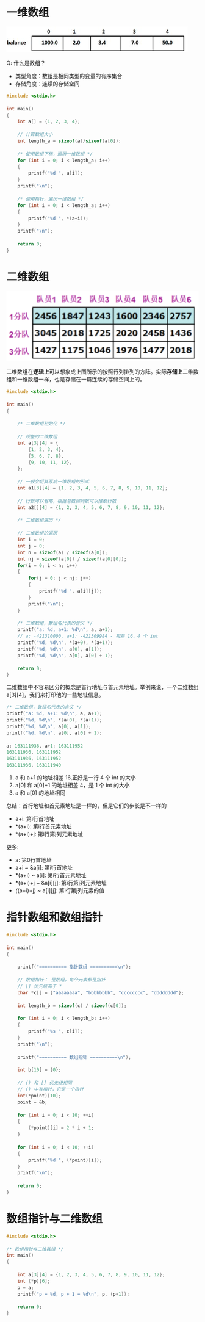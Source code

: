 
# 一维数组

![数组](../images/array01.png)

Q: 什么是数组？

- 类型角度：数组是相同类型的变量的有序集合
- 存储角度：连续的存储空间

```c
#include <stdio.h>

int main()
{
    int a[] = {1, 2, 3, 4};

    // 计算数组大小
    int length_a = sizeof(a)/sizeof(a[0]);

    /* 使用数组下标，遍历一维数组 */
    for (int i = 0; i < length_a; i++)
    {
        printf("%d ", a[i]);
    }
    printf("\n");
    
    /* 使用指针，遍历一维数组 */
    for (int i = 0; i < length_a; i++)
    {
        printf("%d ", *(a+i));
    }
    printf("\n");

    return 0;
}
```

# 二维数组

![二维数组](../images/array02.png)

二维数组在**逻辑上**可以想象成上图所示的按照行列排列的方阵。实际**存储上**二维数组和一维数组一样，也是存储在一篇连续的存储空间上的。

```c
#include <stdio.h>

int main()
{

    /* 二维数组初始化 */

    // 规整的二维数组
    int a[3][4] = {
        {1, 2, 3, 4},
        {5, 6, 7, 8},
        {9, 10, 11, 12},
    };

    // 一般会将其写成一维数组的形式
    int a1[3][4] = {1, 2, 3, 4, 5, 6, 7, 8, 9, 10, 11, 12};

    // 行数可以省略，根据总数和列数可以推断行数
    int a2[][4] = {1, 2, 3, 4, 5, 6, 7, 8, 9, 10, 11, 12};

    /* 二维数组遍历 */

    // 二维数组的遍历
    int i = 0;
    int j = 0;
    int n = sizeof(a) / sizeof(a[0]);
    int nj = sizeof(a[0]) / sizeof(a[0][0]);
    for(i = 0; i < n; i++)
    {
        for(j = 0; j < nj; j++)
        {
            printf("%d ", a[i][j]);
        }
        printf("\n");
    }

    /* 二维数组，数组名代表的含义 */
    printf("a: %d, a+1: %d\n", a, a+1);
    // a: -421310000, a+1: -421309984 - 相差 16，4 个 int
    printf("%d, %d\n", *(a+0), *(a+1));
    printf("%d, %d\n", a[0], a[1]);
    printf("%d, %d\n", a[0], a[0] + 1);

    return 0;
}
```

二维数组中不容易区分的概念是首行地址与首元素地址。举例来说，一个二维数组 a[3][4]，我们来打印他的一些地址信息。

```c
/* 二维数组，数组名代表的含义 */
printf("a: %d, a+1: %d\n", a, a+1);
printf("%d, %d\n", *(a+0), *(a+1));
printf("%d, %d\n", a[0], a[1]);
printf("%d, %d\n", a[0], a[0] + 1);

a: 163111936, a+1: 163111952
163111936, 163111952
163111936, 163111952
163111936, 163111940
```

1. a 和 a+1 的地址相差 16,正好是一行 4 个 int 的大小
2. a[0] 和 a[0]+1 的地址相差 4，是 1 个 int 的大小
3. a 和 a[0] 的地址相同

总结：首行地址和首元素地址是一样的，但是它们的步长是不一样的

- a+i: 第i行首地址
- *(a+i): 第i行首元素地址
- *(a+i)+j: 第i行第j列元素地址

更多:

- a: 第0行首地址
- a+i ~ &a[i]: 第i行首地址
- *(a+i) ~ a[i]: 第i行首元素地址
- *(a+i)+j ~ &a[i][j]: 第i行第j列元素地址
- *(*(a+i)+j) ~ a[i][j]: 第i行第j列元素的值

# 指针数组和数组指针

```c
#include <stdio.h>

int main()
{

    printf("========== 指针数组 ==========\n");

    // 数组指针： 是数组，每个元素都是指针
    // [] 优先级高于 *
    char *c[] = {"aaaaaaaa", "bbbbbbbb", "cccccccc", "dddddddd"};

    int length_b = sizeof(c) / sizeof(c[0]);

    for (int i = 0; i < length_b; i++)
    {
        printf("%s ", c[i]);
    }
    printf("\n");

    printf("========== 数组指针 ==========\n");

    int b[10] = {0};

    // () 和 [] 优先级相同
    // () 中有指针，它是一个指针
    int(*point)[10];
    point = &b;

    for (int i = 0; i < 10; ++i)
    {
        (*point)[i] = 2 * i + 1;
    }

    for (int i = 0; i < 10; ++i)
    {
        printf("%d ", (*point)[i]);
    }
    printf("\n");

    return 0;
}
```

# 数组指针与二维数组

```c
#include <stdio.h>

/* 数组指针与二维数组 */
int main()
{

    int a[3][4] = {1, 2, 3, 4, 5, 6, 7, 8, 9, 10, 11, 12};
    int (*p)[6];
    p = a;
    printf("p = %d, p + 1 = %d\n", p, (p+1));

    return 0;
}
```